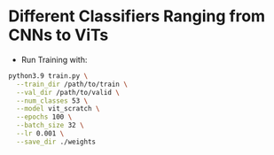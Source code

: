 # Different Classifiers Ranging from CNNs to ViTs

- Run Training with:
```bash
python3.9 train.py \
  --train_dir /path/to/train \
  --val_dir /path/to/valid \
  --num_classes 53 \
  --model vit_scratch \
  --epochs 100 \
  --batch_size 32 \
  --lr 0.001 \
  --save_dir ./weights
```
